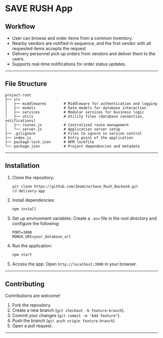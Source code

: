 # SAVE RUSH App

## Workflow
- User can browse and order items from a common inventory.
- Nearby vendors are notified in sequence, and the first vendor with all requested items accepts the request.
- Delivery personnel pick up orders from vendors and deliver them to the users.
- Supports real-time notifications for order status updates.

---

## File Structure
```
project-root
├── src
│   ├── middlewares        # Middleware for authentication and logging
│   ├── models             # Data models for database interaction
│   ├── services           # Modular services for business logic
│   ├── utils              # Utility files (database connection, notifications)
│   ├── routes.js          # Centralized route management
│   └── server.js          # Application server setup
├── .gitignore             # Files to ignore in version control
├── index.js               # Entry point of the application
├── package-lock.json      # NPM lockfile
└── package.json           # Project dependencies and metadata
```

---

## Installation

1. Clone the repository:
   ```bash
   git clone https://github.com/Zeomite/Save_Rush_Backend.git
   cd delivery-app
   ```

2. Install dependencies:
   ```bash
   npm install
   ```

3. Set up environment variables:
   Create a `.env` file in the root directory and configure the following:
   ```env
   PORT=3000
   MONGO_URI=your_database_url
   ```

4. Run the application:
   ```bash
   npm start
   ```

5. Access the app:
   Open `http://localhost:3000` in your browser.

---

## Contributing

Contributions are welcome!  
1. Fork the repository.  
2. Create a new branch (`git checkout -b feature-branch`).  
3. Commit your changes (`git commit -m "Add feature"`).  
4. Push the branch (`git push origin feature-branch`).  
5. Open a pull request.

---
